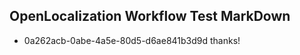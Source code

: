 ## OpenLocalization Workflow Test MarkDown

* 0a262acb-0abe-4a5e-80d5-d6ae841b3d9d 
thanks!



<!--HONumber=Feb16_HO3-->
